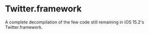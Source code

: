 # Twitter.framework
A complete decompilation of the few code still remaining in iOS 15.2's Twitter.framework.
